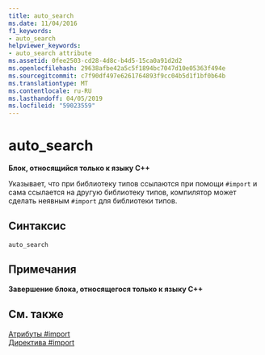 ```yaml
---
title: auto_search
ms.date: 11/04/2016
f1_keywords:
- auto_search
helpviewer_keywords:
- auto_search attribute
ms.assetid: 0fee2503-cd28-4d8c-b4d5-15ca0a91d2d2
ms.openlocfilehash: 29638afbe42a5c5f1894bc7047d10e05363f494e
ms.sourcegitcommit: c7f90df497e6261764893f9cc04b5d1f1bf0b64b
ms.translationtype: MT
ms.contentlocale: ru-RU
ms.lasthandoff: 04/05/2019
ms.locfileid: "59023559"
---
```

# <a name="autosearch"></a>auto_search

**Блок, относящийся только к языку C++**

Указывает, что при библиотеку типов ссылаются при помощи `#import` и сама ссылается на другую библиотеку типов, компилятор может сделать неявным `#import` для библиотеки типов.

## <a name="syntax"></a>Синтаксис

```
auto_search
```

## <a name="remarks"></a>Примечания

**Завершение блока, относящегося только к языку C++**

## <a name="see-also"></a>См. также

[Атрибуты #import](../preprocessor/hash-import-attributes-cpp.md)<br/>
[Директива #import](../preprocessor/hash-import-directive-cpp.md)